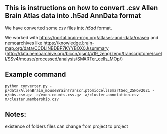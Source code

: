 ## This is instructions on how to convert .csv Allen Brain Atlas data into .h5ad AnnData format

We have converted some *csv* files into *h5ad* format.

We worked with https://portal.brain-map.org/atlases-and-data/rnaseq and nemoarchives like https://knowledge.brain-map.org/data/CCDLINBDBP7KYYBOXOJ/summary (http://data.nemoarchive.org/biccn/grant/u19_zeng/zeng/transcriptome/scell/SSv4/mouse/processed/analysis/SMARTer_cells_MOp/)

## Example command
```python converter.py -p/data/AllenBrain_mouseBrainTranscriptomicCellsSmartSeq_25Nov2021 -o/obs.csv.gz -c/exon.counts.csv.gz -a/cluster.annotation.csv -m/cluster.membership.csv```

## Notes:
existence of folders files can change from project to project 
